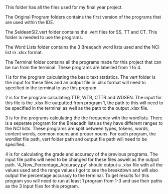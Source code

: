 This folder has all the files used for my final year project. 

The Original Program folders contains the first version of the programs that are
used within the IDE.


The SeideanSi2.vert folder contains the .vert files for SS, TT and CT. This 
folder is needed to use the programs.


The Word Lists folder contains the 3 Breacadh word lists used and the NCI list in 
.xlsx format.


The Terminal folder contains all the programs made for this project that can be 
run from the terminal. These programs are labelled from 1 to 4.

1 is for the program calculating the basic text statistics. The vert folder is 
the input for these files and an output file in .xlsx format will need to 
specified in the terminal to use this program. 

2 is for the program calculating TTR, WTR, CTTR and WDSEN. The input for this 
file is the .xlsx file outputted from program 1, the path to this will need to be 
specified in the terminal as well as the path to the output .xlsx file.

3 is for the programs calculating the the frequency with the wordlists. There is 
a seperate program for the Breacadh lists as they have different ranges to the 
NCI lists.
These programs are split between types, tokens, words, content words, common 
nouns and proper nouns. For each program, the wordlist file path, vert folder 
path and output file path will need to be specified.

4 is for calculating the grade and accuracy of the previous programs. The input 
file paths will need to be changed for these files aswell as the output path. 
'4_New_Percentage_Accuracy.py' should output a .xlsx file with all the values 
used and the range values I got to see the breakdown and will also output the 
percentage accuracy to the terminal.
To get results for this program you will need to run at least 1 program from 1-3
and use their paths as the 3 input files for this program.
